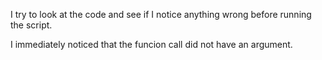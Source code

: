 I try to look at the code and see if I notice anything wrong before running
the script. 

I immediately noticed that the funcion call did not have an argument. 